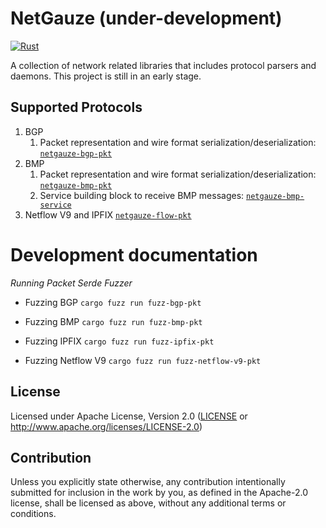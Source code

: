 # NetGauze (under-development)

[![Rust](https://github.com/NetGauze/NetGauze/actions/workflows/rust.yml/badge.svg)](https://github.com/NetGauze/NetGauze/actions/workflows/rust.yml)

A collection of network related libraries that includes protocol parsers and daemons.
This project is still in an early stage.

## Supported Protocols

1. BGP
   1. Packet representation and wire format serialization/deserialization: [`netgauze-bgp-pkt`](crates/bgp-pkt/README.md)
2. BMP
   1. Packet representation and wire format serialization/deserialization: [`netgauze-bmp-pkt`](crates/bmp-pkt/README.md)
   2. Service building block to receive BMP messages: [`netgauze-bmp-service`](crates/bmp-service/README.md)
3. Netflow V9 and IPFIX [`netgauze-flow-pkt`](crates/flow-pkt/README.md)
        

# Development documentation

*Running Packet Serde Fuzzer*

- Fuzzing BGP
  ```cargo fuzz run fuzz-bgp-pkt```

- Fuzzing BMP
  ```cargo fuzz run fuzz-bmp-pkt```

- Fuzzing IPFIX
  ```cargo fuzz run fuzz-ipfix-pkt```

- Fuzzing Netflow V9
  ```cargo fuzz run fuzz-netflow-v9-pkt```

## License

Licensed under Apache License, Version 2.0 ([LICENSE](LICENSE) or http://www.apache.org/licenses/LICENSE-2.0)

## Contribution

Unless you explicitly state otherwise, any contribution intentionally submitted
for inclusion in the work by you, as defined in the Apache-2.0 license, shall be
licensed as above, without any additional terms or conditions.
